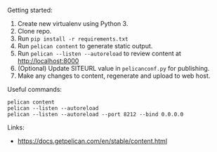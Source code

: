 Getting started:

1. Create new virtualenv using Python 3.
1. Clone repo.
1. Run `pip install -r requirements.txt`
1. Run `pelican content` to generate static output.
1. Run `pelican --listen --autoreload` to review content at <http://localhost:8000>
1. (Optional) Update SITEURL value in `pelicanconf.py` for publishing.
1. Make any changes to content, regenerate and upload to web host.

Useful commands:

    pelican content
    pelican --listen --autoreload
    pelican --listen --autoreload --port 8212 --bind 0.0.0.0

Links:

- https://docs.getpelican.com/en/stable/content.html
